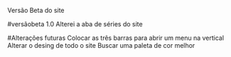 Versão Beta do site

#versãobeta 1.0
Alterei a aba de séries do site

#Alterações futuras
Colocar as três barras para abrir um menu na vertical
Alterar o desing de todo o site
Buscar uma paleta de cor melhor
